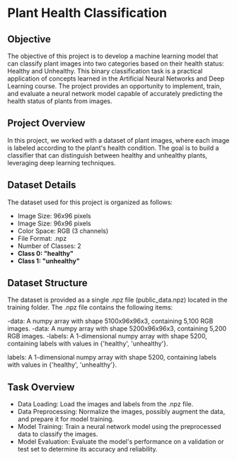 # Plant Health Classification
## Objective
The objective of this project is to develop a machine learning model that can classify plant images into two categories based on their health status: Healthy and Unhealthy. This binary classification task is a practical application of concepts learned in the Artificial Neural Networks and Deep Learning course. The project provides an opportunity to implement, train, and evaluate a neural network model capable of accurately predicting the health status of plants from images.
## Project Overview
In this project, we worked with a dataset of plant images, where each image is labeled according to the plant's health condition. The goal is to build a classifier that can distinguish between healthy and unhealthy plants, leveraging deep learning techniques.
## Dataset Details
The dataset used for this project is organized as follows:
- Image Size: 96x96 pixels
- Image Size: 96x96 pixels
- Color Space: RGB (3 channels)
- File Format: .npz
- Number of Classes: 2
- **Class 0: "healthy"**
- **Class 1: "unhealthy"**
## Dataset Structure
The dataset is provided as a single .npz file (public_data.npz) located in the training folder. The .npz file contains the following items:

-data: A numpy array with shape 5100x96x96x3, containing 5,100 RGB images.
-data: A numpy array with shape 5200x96x96x3, containing 5,200 RGB images.
-labels: A 1-dimensional numpy array with shape 5200, containing labels with values in {'healthy', 'unhealthy'}.

labels: A 1-dimensional numpy array with shape 5200, containing labels with values in {'healthy', 'unhealthy'}.
## Task Overview
- Data Loading: Load the images and labels from the .npz file.
- Data Preprocessing: Normalize the images, possibly augment the data, and prepare it for model training.
- Model Training: Train a neural network model using the preprocessed data to classify the images.
- Model Evaluation: Evaluate the model's performance on a validation or test set to determine its accuracy and reliability.
